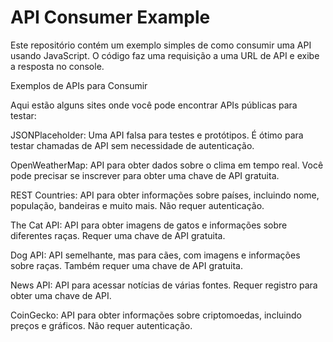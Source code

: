 # API Consumer Example

Este repositório contém um exemplo simples de como consumir uma API usando JavaScript. O código faz uma requisição a uma URL de API e exibe a resposta no console.


Exemplos de APIs para Consumir


Aqui estão alguns sites onde você pode encontrar APIs públicas para testar:

JSONPlaceholder: Uma API falsa para testes e protótipos. É ótimo para testar chamadas de API sem necessidade de autenticação.

OpenWeatherMap: API para obter dados sobre o clima em tempo real. Você pode precisar se inscrever para obter uma chave de API gratuita.

REST Countries: API para obter informações sobre países, incluindo nome, população, bandeiras e muito mais. Não requer autenticação.

The Cat API: API para obter imagens de gatos e informações sobre diferentes raças. Requer uma chave de API gratuita.

Dog API: API semelhante, mas para cães, com imagens e informações sobre raças. Também requer uma chave de API gratuita.

News API: API para acessar notícias de várias fontes. Requer registro para obter uma chave de API.

CoinGecko: API para obter informações sobre criptomoedas, incluindo preços e gráficos. Não requer autenticação.
   
